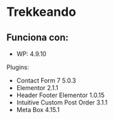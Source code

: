 # Trekkeando

## Funciona con:
- WP: 4.9.10

Plugins:
- Contact Form 7 5.0.3
- Elementor 2.1.1
- Header Footer Elementor 1.0.15
- Intuitive Custom Post Order 3.1.1
- Meta Box 4.15.1
